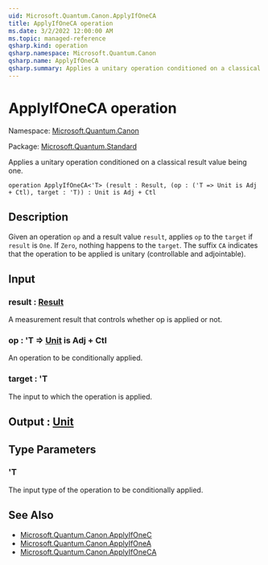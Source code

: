 ```yaml
---
uid: Microsoft.Quantum.Canon.ApplyIfOneCA
title: ApplyIfOneCA operation
ms.date: 3/2/2022 12:00:00 AM
ms.topic: managed-reference
qsharp.kind: operation
qsharp.namespace: Microsoft.Quantum.Canon
qsharp.name: ApplyIfOneCA
qsharp.summary: Applies a unitary operation conditioned on a classical result value being one.
---
```


# ApplyIfOneCA operation

Namespace: [Microsoft.Quantum.Canon](xref:Microsoft.Quantum.Canon)

Package: [Microsoft.Quantum.Standard](https://nuget.org/packages/Microsoft.Quantum.Standard)


Applies a unitary operation conditioned on a classical result value being one.

```qsharp
operation ApplyIfOneCA<'T> (result : Result, (op : ('T => Unit is Adj + Ctl), target : 'T)) : Unit is Adj + Ctl
```


## Description

Given an operation `op` and a result value `result`, applies `op` to the `target`if `result` is `One`. If `Zero`, nothing happens to the `target`.The suffix `CA` indicates that the operation to be applied is unitary(controllable and adjointable).

## Input

### result : [Result](xref:microsoft.quantum.qsharp.valueliterals#result-literal)

A measurement result that controls whether op is applied or not.


### op : 'T => [Unit](xref:microsoft.quantum.qsharp.valueliterals#unit-literal)  is Adj + Ctl

An operation to be conditionally applied.


### target : 'T

The input to which the operation is applied.



## Output : [Unit](xref:microsoft.quantum.qsharp.valueliterals#unit-literal)



## Type Parameters

### 'T

The input type of the operation to be conditionally applied.

## See Also

- [Microsoft.Quantum.Canon.ApplyIfOneC](xref:Microsoft.Quantum.Canon.ApplyIfOneC)
- [Microsoft.Quantum.Canon.ApplyIfOneA](xref:Microsoft.Quantum.Canon.ApplyIfOneA)
- [Microsoft.Quantum.Canon.ApplyIfOneCA](xref:Microsoft.Quantum.Canon.ApplyIfOneCA)
